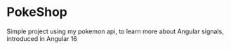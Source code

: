 # PokeShop

Simple project using my pokemon api, to learn more about Angular signals, introduced in Angular 16
